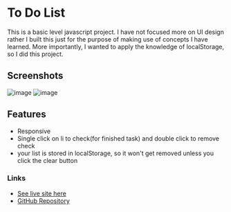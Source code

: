 
# To Do List

This is a basic level javascript project. I have not focused more on UI design rather I built this just for the purpose of making use of concepts I have learned. More importantly, I wanted to apply the knowledge of localStorage, so I did this project.



## Screenshots
![image](https://github.com/Karan-Niroula/My-To-Do-List/assets/115252139/5c4cf506-9af7-4504-bb96-bae987f4140a)
![image](https://github.com/Karan-Niroula/My-To-Do-List/assets/115252139/5069abb3-96a9-474e-bfa6-bce2bc11506d)

## Features

- Responsive
- Single click on li to check(for finished task) and double click to remove check
- your list is stored in localStorage, so it won't get removed unless you click the clear button


### Links

- [See live site here](https://karan-niroula.github.io/My-To-Do-List/)
- [GitHub Repository](https://github.com/Karan-Niroula/My-To-Do-List.git)
